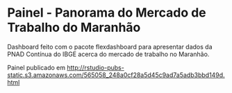 # Painel - Panorama do Mercado de Trabalho do Maranhão

Dashboard feito com o pacote flexdashboard para apresentar dados da PNAD Contínua do IBGE acerca do mercado de trabalho no Maranhão. 

Painel publicado em http://rstudio-pubs-static.s3.amazonaws.com/565058_248a0cf28a5d45c9ad7a5adb3bbd149d.html

